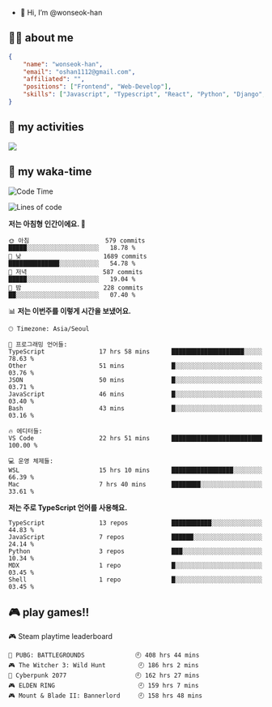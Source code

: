 - 👋 Hi, I’m @wonseok-han

## 🤷‍♂️ about me
```json
{
    "name": "wonseok-han",
    "email": "oshan1112@gmail.com",
    "affiliated": "",
    "positions": ["Frontend", "Web-Develop"],
    "skills": ["Javascript", "Typescript", "React", "Python", "Django", "SQL", "Docker", "Git"]
}
```

## 🤔 my activities

<!-- ![](https://github-readme-stats.vercel.app/api?username=wonseok-han&show_icons=true&theme=dracula&include_all_commits=true&custom_title=wonseok-han%27s%20Github%20Stats) -->

![](http://github-profile-summary-cards.vercel.app/api/cards/profile-details?username=wonseok-han&theme=dracula)

## 📃 my waka-time

<!--START_SECTION:waka-->
![Code Time](http://img.shields.io/badge/Code%20Time-2%2C345%20hrs%2029%20mins-blue)

![Lines of code](https://img.shields.io/badge/%EC%A0%80%EB%8A%94%20%EC%97%AC%ED%83%9C%EA%B9%8C%EC%A7%80%20-19.4%20million%20%EC%A4%84%EC%9D%98%20%EC%BD%94%EB%93%9C%EB%A5%BC%20%EC%9E%91%EC%84%B1%ED%96%88%EC%96%B4%EC%9A%94.-blue)

**저는 아침형 인간이에요. 🐤** 

```text
🌞 아침                     579 commits         █████░░░░░░░░░░░░░░░░░░░░   18.78 % 
🌆 낮　                     1689 commits        ██████████████░░░░░░░░░░░   54.78 % 
🌃 저녁                     587 commits         █████░░░░░░░░░░░░░░░░░░░░   19.04 % 
🌙 밤　                     228 commits         ██░░░░░░░░░░░░░░░░░░░░░░░   07.40 % 
```


📊 **저는 이번주를 이렇게 시간을 보냈어요.** 

```text
🕑︎ Timezone: Asia/Seoul

💬 프로그래밍 언어들: 
TypeScript               17 hrs 58 mins      ████████████████████░░░░░   78.63 % 
Other                    51 mins             █░░░░░░░░░░░░░░░░░░░░░░░░   03.76 % 
JSON                     50 mins             █░░░░░░░░░░░░░░░░░░░░░░░░   03.71 % 
JavaScript               46 mins             █░░░░░░░░░░░░░░░░░░░░░░░░   03.40 % 
Bash                     43 mins             █░░░░░░░░░░░░░░░░░░░░░░░░   03.16 % 

🔥 에디터들: 
VS Code                  22 hrs 51 mins      █████████████████████████   100.00 % 

💻 운영 체제들: 
WSL                      15 hrs 10 mins      █████████████████░░░░░░░░   66.39 % 
Mac                      7 hrs 40 mins       ████████░░░░░░░░░░░░░░░░░   33.61 % 
```

**저는 주로 TypeScript 언어를 사용해요.** 

```text
TypeScript               13 repos            ███████████░░░░░░░░░░░░░░   44.83 % 
JavaScript               7 repos             ██████░░░░░░░░░░░░░░░░░░░   24.14 % 
Python                   3 repos             ███░░░░░░░░░░░░░░░░░░░░░░   10.34 % 
MDX                      1 repo              █░░░░░░░░░░░░░░░░░░░░░░░░   03.45 % 
Shell                    1 repo              █░░░░░░░░░░░░░░░░░░░░░░░░   03.45 % 
```




<!--END_SECTION:waka-->

## 🎮 play games!!

<!-- steam-box start -->
🎮 Steam playtime leaderboard
```text
🍳 PUBG: BATTLEGROUNDS              🕘 408 hrs 44 mins
🎮 The Witcher 3: Wild Hunt         🕘 186 hrs 2 mins
🦾 Cyberpunk 2077                   🕘 162 hrs 27 mins
🎮 ELDEN RING                       🕘 159 hrs 7 mins
🎮 Mount & Blade II: Bannerlord     🕘 158 hrs 48 mins
```
<!-- Powered by https://github.com/YouEclipse/steam-box . -->
<!-- steam-box end -->
